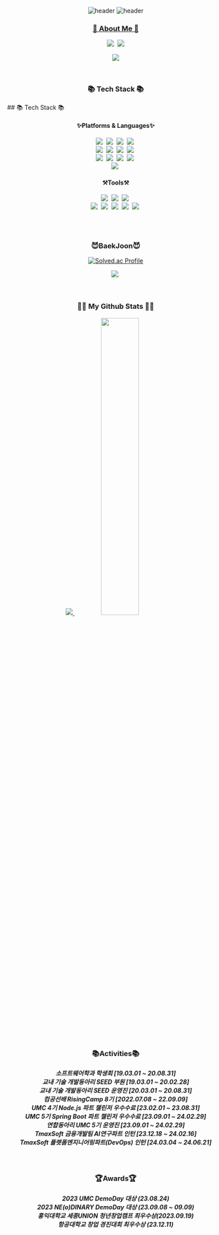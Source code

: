 <div align="center">

![header](https://capsule-render.vercel.app/api?type=waving&color=gradient&height=120&animation=fadeIn&section=footer&text=welcome🙋‍♂️💻⌨️&fontAlign=70)
![header](https://capsule-render.vercel.app/api?type=venom&color=gradient&customColorList=0,2,2,5,30&height=300&section=header&text=JaeHyeok_Ryu&fontSize=90&fontColor=d6ace6)

</div>

<p align="center">
  <a href="[https://hits.seeyoufarm.com](https://capsule-render.vercel.app/api?type=venom&color=gradient&customColorList=0,2,2,5,30&height=300&section=header&text=Welcome&fontSize=90&fontColor=d6ace6)">
</p>

<h3 align="center">🌈 About Me 🌈</h3>
<p align="center">
  <a href="https://velog.io/@fbwogur121"><img src="https://img.shields.io/badge/Tech%20Blog-11B48A?style=for-the-badge&logo=Vimeo&logoColor=white&link=https://velog.io/@fbwogur121"/></a>&nbsp
  <a href="mailto:kimhyein7110@gmail.com"><img src="https://img.shields.io/badge/Gmail-d14836?style=for-the-badge&logo=Gmail&logoColor=white&link=ys07009222@gmail.com"/></a>
</p>

<p align="center">
  <a href="https://hits.seeyoufarm.com"><img src="https://hits.seeyoufarm.com/api/count/incr/badge.svg?url=https%3A%2F%2Fgithub.com%2Fhyeinisfree&count_bg=%2341B883&title_bg=%23CDC2C2&icon=github.svg&icon_color=%23E7E7E7&title=views&for-the-badge=false"/></a>
</p>
<br>


<h3 align="center">📚 Tech Stack 📚</h3>
## 📚 Tech Stack 📚
<h4 align="center">✨Platforms & Languages✨</h4>
<p align="center">
<img src="https://img.shields.io/badge/SpringBoot-6DB33F?style=for-the-badge&logo=SpringBoot&logoColor=white"/></a>&nbsp
<img src="https://img.shields.io/badge/Spring-6DB33F?style=for-the-badge&logo=Spring&logoColor=white"/></a>&nbsp
<img src="https://img.shields.io/badge/Node.js-339933?style=for-the-badge&logo=Node.js&logoColor=white"/></a>&nbsp
<img src="https://img.shields.io/badge/Express-000000?style=for-the-badge&logo=Express&logoColor=white"/></a>&nbsp<br>
<img src="https://img.shields.io/badge/MySQL-4479A1?style=for-the-badge&logo=MySQL&logoColor=white"/></a>&nbsp
<img src="https://img.shields.io/badge/Python-3776AB?style=for-the-badge&logo=Python&logoColor=white"/></a>&nbsp
<img src="https://img.shields.io/badge/JavaScript-F7DF1E?style=for-the-badge&logo=JavaScript&logoColor=white"/></a>&nbsp
<img src="https://img.shields.io/badge/Java-007396?style=for-the-badge&logo=OpenJDK&logoColor=white"/></a>&nbsp<br>
<img src="https://img.shields.io/badge/C-A8B9CC?style=for-the-badge&logo=C&logoColor=white"/></a>&nbsp
<img src="https://img.shields.io/badge/C++-00599C?style=for-the-badge&logo=c%2B%2B&logoColor=white"/></a>&nbsp
<img src="https://img.shields.io/badge/R-276DC3?style=for-the-badge&logo=R&logoColor=white"/></a>&nbsp
<img src="https://img.shields.io/badge/Kotlin-7F52FF?style=for-the-badge&logo=Kotlin&logoColor=white"/></a>&nbsp<br>
<img src="https://img.shields.io/badge/AWS-232F3E?style=for-the-badge&logo=AmazonAWS&logoColor=white"/></a>&nbsp

</p>
<h4 align="center">⚒️Tools⚒️</h4>
<p align="center">
<img src="https://img.shields.io/badge/Visual Studio Code-007ACC?style=for-the-badge&logo=Visual Studio Code&logoColor=white"/></a>&nbsp
<img src="https://img.shields.io/badge/IntelliJ-000000?style=for-the-badge&logo=IntelliJ IDEA&logoColor=white"/></a>&nbsp
<img src="https://img.shields.io/badge/Eclipse IDE-2C2255?style=for-the-badge&logo=Eclipse IDE&logoColor=white"/></a>&nbsp<br>
<img src="https://img.shields.io/badge/RStudio-75AADB?style=for-the-badge&logo=RStudio&logoColor=white"/></a>&nbsp
<img src="https://img.shields.io/badge/Git-F05032?style=for-the-badge&logo=Git&logoColor=white"/></a>&nbsp
<img src="https://img.shields.io/badge/GitHub-181717?style=for-the-badge&logo=GitHub&logoColor=white"/></a>&nbsp
<img src="https://img.shields.io/badge/Docker-2E9AFE?style=for-the-badge&logo=Docker&logoColor=white"/></a>&nbsp
<img src="https://img.shields.io/badge/Jupyter-F37626?style=for-the-badge&logo=Jupyter notebook&logoColor=white"/></a>&nbsp
</p>

<br>
<br>
<h3 align="center">😈BaekJoon😈</h3>
<div align="center">

[![Solved.ac Profile](http://mazassumnida.wtf/api/generate_badge?boj=fbwogur121)](https://solved.ac/fbwogur121)<br/>

</div>
<p align="center">
<img src="https://img.shields.io/badge/Python-3776AB?style=plastic&logo=Python&logoColor=white"/></a>&nbsp
</p>
<br>

<h3 align="center">👩‍💻 My Github Stats 👩‍💻</h3>

<p align="center">
<a href="s">
  <img src="https://github-readme-stats.vercel.app/api/top-langs/?username=fbwogur121&exclude_repo=fbwogur121.github.io&layout=compact&theme=tokyonight" />
</a>
<a href="s">
  <img src="https://github-readme-stats.vercel.app/api?username=fbwogur121&theme=tokyonight&show_icons=true" width="42%" />
</a>
</p>
<br>
<h3 align="center">📚Activities📚</h3>
<h5 align="center">소프트웨어학과 학생회 [19.03.01 ~ 20.08.31] <br>교내 기술 개발동아리 SEED 부원 [19.03.01 ~ 20.02.28]<br>교내 기술 개발동아리 SEED 운영진 [20.03.01 ~ 20.08.31]<br>컴공선배 RisingCamp 8기 [2022.07.08 ~ 22.09.09]<br>UMC 4기 Node.js 파트 챌린저 우수수료 [23.02.01 ~ 23.08.31] <br>UMC 5기 Spring Boot 파트 챌린저 우수수료 [23.09.01 ~ 24.02.29]<br>연합동아리 UMC 5기 운영진 [23.09.01 ~ 24.02.29]<br>TmaxSoft 금융개발팀 AI연구파트 인턴 [23.12.18 ~ 24.02.16]<br>TmaxSoft 플랫폼엔지니어링파트(DevOps) 인턴 [24.03.04 ~ 24.06.21]</h5>


<br>
<h3 align="center">🏆Awards🏆</h3>
<h5 align="center">2023 UMC DemoDay 대상 (23.08.24)<br>2023 NE(o)DINARY DemoDay 대상 (23.09.08 ~ 09.09)<br>홍익대학교 세종UNION 청년창업캠프 최우수상(2023.09.19)<br>항공대학교 창업 경진대회 최우수상 (23.12.11)</h5>
